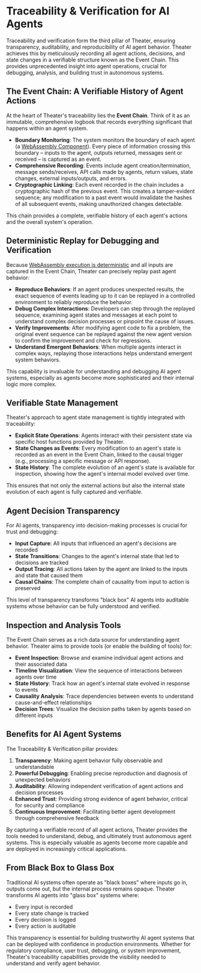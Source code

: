 # Traceability & Verification for AI Agents

Traceability and verification form the third pillar of Theater, ensuring transparency, auditability, and reproducibility of AI agent behavior. Theater achieves this by meticulously recording all agent actions, decisions, and state changes in a verifiable structure known as the Event Chain. This provides unprecedented insight into agent operations, crucial for debugging, analysis, and building trust in autonomous systems.

## The Event Chain: A Verifiable History of Agent Actions

At the heart of Theater's traceability lies the **Event Chain**. Think of it as an immutable, comprehensive logbook that records everything significant that happens within an agent system.

- **Boundary Monitoring**: The system monitors the boundary of each agent (a [WebAssembly Component](./wasm-components.md)). Every piece of information crossing this boundary – inputs to the agent, outputs returned, messages sent or received – is captured as an event.
- **Comprehensive Recording**: Events include agent creation/termination, message sends/receives, API calls made by agents, return values, state changes, external inputs/outputs, and errors.
- **Cryptographic Linking**: Each event recorded in the chain includes a cryptographic hash of the previous event. This creates a tamper-evident sequence; any modification to a past event would invalidate the hashes of all subsequent events, making unauthorized changes detectable.

This chain provides a complete, verifiable history of each agent's actions and the overall system's operation.

## Deterministic Replay for Debugging and Verification

Because [WebAssembly execution is deterministic](./wasm-components.md) and all inputs are captured in the Event Chain, Theater can precisely replay past agent behavior:

- **Reproduce Behaviors**: If an agent produces unexpected results, the exact sequence of events leading up to it can be replayed in a controlled environment to reliably reproduce the behavior.
- **Debug Complex Interactions**: Developers can step through the replayed sequence, examining agent states and messages at each point to understand complex decision processes or pinpoint the cause of issues.
- **Verify Improvements**: After modifying agent code to fix a problem, the original event sequence can be replayed against the new agent version to confirm the improvement and check for regressions.
- **Understand Emergent Behaviors**: When multiple agents interact in complex ways, replaying those interactions helps understand emergent system behaviors.

This capability is invaluable for understanding and debugging AI agent systems, especially as agents become more sophisticated and their internal logic more complex.

## Verifiable State Management

Theater's approach to agent state management is tightly integrated with traceability:

- **Explicit State Operations**: Agents interact with their persistent state via specific host functions provided by Theater.
- **State Changes as Events**: Every modification to an agent's state is recorded as an event in the Event Chain, linked to the causal trigger (e.g., processing a specific message or API response).
- **State History**: The complete evolution of an agent's state is available for inspection, showing how the agent's internal model evolved over time.

This ensures that not only the external actions but also the internal state evolution of each agent is fully captured and verifiable.

## Agent Decision Transparency

For AI agents, transparency into decision-making processes is crucial for trust and debugging:

- **Input Capture**: All inputs that influenced an agent's decisions are recorded
- **State Transitions**: Changes to the agent's internal state that led to decisions are tracked
- **Output Tracing**: All actions taken by the agent are linked to the inputs and state that caused them
- **Causal Chains**: The complete chain of causality from input to action is preserved

This level of transparency transforms "black box" AI agents into auditable systems whose behavior can be fully understood and verified.

## Inspection and Analysis Tools

The Event Chain serves as a rich data source for understanding agent behavior. Theater aims to provide tools (or enable the building of tools) for:

- **Event Inspection**: Browse and examine individual agent actions and their associated data
- **Timeline Visualization**: View the sequence of interactions between agents over time
- **State History**: Track how an agent's internal state evolved in response to events
- **Causality Analysis**: Trace dependencies between events to understand cause-and-effect relationships
- **Decision Trees**: Visualize the decision paths taken by agents based on different inputs

## Benefits for AI Agent Systems

The Traceability & Verification pillar provides:

1. **Transparency**: Making agent behavior fully observable and understandable
2. **Powerful Debugging**: Enabling precise reproduction and diagnosis of unexpected behaviors
3. **Auditability**: Allowing independent verification of agent actions and decision processes
4. **Enhanced Trust**: Providing strong evidence of agent behavior, critical for security and compliance
5. **Continuous Improvement**: Facilitating better agent development through comprehensive feedback

By capturing a verifiable record of all agent actions, Theater provides the tools needed to understand, debug, and ultimately trust autonomous agent systems. This is especially valuable as agents become more capable and are deployed in increasingly critical applications.

## From Black Box to Glass Box

Traditional AI systems often operate as "black boxes" where inputs go in, outputs come out, but the internal process remains opaque. Theater transforms AI agents into "glass box" systems where:

- Every input is recorded
- Every state change is tracked
- Every decision is logged
- Every action is auditable

This transparency is essential for building trustworthy AI agent systems that can be deployed with confidence in production environments. Whether for regulatory compliance, user trust, debugging, or system improvement, Theater's traceability capabilities provide the visibility needed to understand and verify agent behavior.
